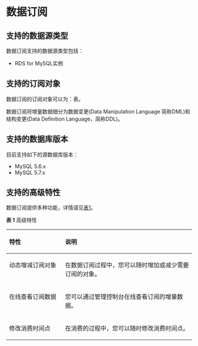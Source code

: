 # 数据订阅<a name="drs_01_0304"></a>

## 支持的数据源类型<a name="section6668436143920"></a>

数据订阅支持的数据源类型包括：

-   RDS for MySQL实例

## 支持的订阅对象<a name="section13991347112311"></a>

数据订阅的订阅对象可以为：表。

数据订阅将增量数据细分为数据变更\(Data Manipulation Language 简称DML\)和结构变更\(Data Definition Language，简称DDL\)。

## 支持的数据库版本<a name="section164642031890"></a>

目前支持如下的源数据库版本：

-   MySQL 5.6.x
-   MySQL 5.7.x

## 支持的高级特性<a name="section19233151117523"></a>

数据订阅提供多种功能，详情请见[表1](#table149211909538)。

**表 1**  高级特性

<a name="table149211909538"></a>
<table><thead align="left"><tr id="row392218025312"><th class="cellrowborder" valign="top" width="30.15%" id="mcps1.2.3.1.1"><p id="p39222045319"><a name="p39222045319"></a><a name="p39222045319"></a><strong id="b31911354534"><a name="b31911354534"></a><a name="b31911354534"></a>特性</strong></p>
</th>
<th class="cellrowborder" valign="top" width="69.85%" id="mcps1.2.3.1.2"><p id="p1922800532"><a name="p1922800532"></a><a name="p1922800532"></a><strong id="b2194935175319"><a name="b2194935175319"></a><a name="b2194935175319"></a>说明</strong></p>
</th>
</tr>
</thead>
<tbody><tr id="row1292210015534"><td class="cellrowborder" valign="top" width="30.15%" headers="mcps1.2.3.1.1 "><p id="p1392219012535"><a name="p1392219012535"></a><a name="p1392219012535"></a>动态增减订阅对象</p>
</td>
<td class="cellrowborder" valign="top" width="69.85%" headers="mcps1.2.3.1.2 "><p id="p69226015533"><a name="p69226015533"></a><a name="p69226015533"></a>在数据订阅过程中，您可以随时增加或减少需要订阅的对象。</p>
</td>
</tr>
<tr id="row592210010533"><td class="cellrowborder" valign="top" width="30.15%" headers="mcps1.2.3.1.1 "><p id="p492213013532"><a name="p492213013532"></a><a name="p492213013532"></a>在线查看订阅数据</p>
</td>
<td class="cellrowborder" valign="top" width="69.85%" headers="mcps1.2.3.1.2 "><p id="p69229075314"><a name="p69229075314"></a><a name="p69229075314"></a>您可以通过管理控制台在线查看订阅的增量数据。</p>
</td>
</tr>
<tr id="row79223005310"><td class="cellrowborder" valign="top" width="30.15%" headers="mcps1.2.3.1.1 "><p id="p1292215014533"><a name="p1292215014533"></a><a name="p1292215014533"></a>修改消费时间点</p>
</td>
<td class="cellrowborder" valign="top" width="69.85%" headers="mcps1.2.3.1.2 "><p id="p2922110125317"><a name="p2922110125317"></a><a name="p2922110125317"></a>在消费的过程中，您可以随时修改消费时间点。</p>
</td>
</tr>
</tbody>
</table>

